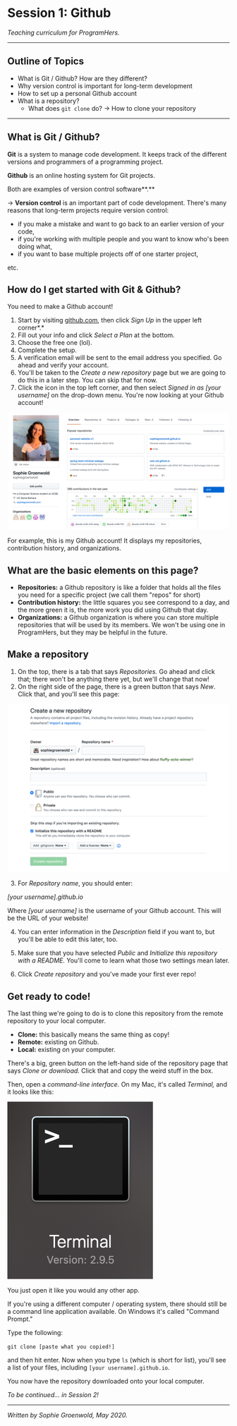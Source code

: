 # Session 1: Github

*Teaching curriculum for ProgramHers.*

---

## Outline of Topics

- What is Git / Github? How are they different?
- Why version control is important for long-term development
- How to set up a personal Github account
- What is a repository?
    - What does `git clone` do? → How to clone your repository

---

## What is Git / Github?

**Git** is a system to manage code development. It keeps track of the different versions and programmers of a programming project.

**Github** is an online hosting system for Git projects. 

Both are examples of version control software**.** 

→ **Version control** is an important part of code development. There's many reasons that long-term projects require version control:

- if you make a mistake and want to go back to an earlier version of your code,
- if you're working with multiple people and you want to know who's been doing what,
- if you want to base multiple projects off of one starter project,

etc. 

## How do I get started with Git & Github?

You need to make a Github account!

1. Start by visiting [github.com](https://github.com), then click *Sign Up* in the upper left corner*.*  
2. Fill out your info and click *Select a Plan* at the bottom. 
3. Choose the free one (lol). 
4. Complete the setup. 
5. A verification email will be sent to the email address you specified. Go ahead and verify your account.
6. You'll be taken to the *Create a new repository* page but we are going to do this in a later step. You can skip that for now.
7. Click the icon in the top left corner, and then select *Signed in as [your username]* on the drop-down menu. You're now looking at your Github account!

![](mygithub.png)

For example, this is my Github account! It displays my repositories, contribution history, and organizations. 

## What are the basic elements on this page?

- **Repositories:** a Github repository is like a folder that holds all the files you need for a specific project (we call them "repos" for short)
- **Contribution history:** the little squares you see correspond to a day, and the more green it is, the more work you did using Github that day.
- **Organizations:** a Github organization is where you can store multiple repositories that will be used by its members. We won't be using one in ProgramHers, but they may be helpful in the future.

## Make a repository

1. On the top, there is a tab that says *Repositories.* Go ahead and click that; there won't be anything there yet, but we'll change that now!
2. On the right side of the page, there is a green button that says *New*. Click that, and you'll see this page:

![](new-repo.png)

3. For *Repository name*, you should enter:

*[your username].github.io*

Where *[your username]* is the username of your Github account. This will be the URL of your website!

4. You can enter information in the *Description* field if you want to, but you'll be able to edit this later, too. 

5. Make sure that you have selected *Public* and *Initialize this repository with a README.* You'll come to learn what those two settings mean later. 

6. Click *Create repository* and you've made your first ever repo!

## Get ready to code!

The last thing we're going to do is to clone this repository from the remote repository to your local computer. 

- **Clone:** this basically means the same thing as copy!
- **Remote:** existing on Github.
- **Local:** existing on your computer.

There's a big, green button on the left-hand side of the repository page that says *Clone or download.* Click that and copy the weird stuff in the box. 

Then, open a *command-line interface.* On my Mac, it's called *Terminal,* and it looks like this:

![](terminal.png)

You just open it like you would any other app.

If you're using a different computer / operating system, there should still be a command line application available. On Windows it's called "Command Prompt."

Type the following:

`git clone [paste what you copied!]`

and then hit enter. Now when you type `ls` (which is short for list), you'll see a list of your files, including `[your username].github.io`.

You now have the repository downloaded onto your local computer. 

*To be continued... in Session 2!*

---

*Written by Sophie Groenwold, May 2020.*
